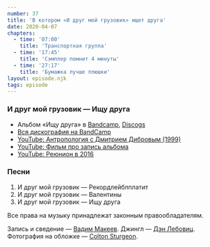 ```yaml
---
number: 37
title: 'В котором «И друг мой грузовик» ищет друга'
date: 2020-04-07
chapters:
  - time: '07:00'
    title: 'Транспортная группа'
  - time: '17:45'
    title: 'Сэмплер помнит 4 минуты'
  - time: '27:17'
    title: 'Бумажка лучше плюшки'
layout: episode.njk
tags: episode
---
```


### И друг мой грузовик — Ищу друга

- Альбом «Ищу друга» в
  [Bandcamp](https://idmg.bandcamp.com/album/--2),
  [Discogs](https://www.discogs.com/master/1425138)
- [Вся дискография на BandCamp](https://idmg.bandcamp.com/)
- [YouTube: Антропология с Дмитрием Дибровым (1999)](https://youtu.be/Etnv8LiFZAI)
- [YouTube: Фильм про запись альбома](https://youtu.be/2-hRPu4Gn_E)
- [YouTube: Реюнион в 2016](https://youtu.be/ikz48WHRYAM)

### Песни

1. И друг мой грузовик — Рекордлейблплатит
2. И друг мой грузовик — Валентины
3. И друг мой грузовик — Ищу друга

Все права на музыку принадлежат законным правообладателям.

Запись и сведение — [Вадим Макеев](https://twitter.com/pepelsbey).
Джингл — [Дэн Лебовиц](https://www.youtube.com/channel/UC38A5qHrlc_Zgua7vL4b96w).
Фотография на обложке — [Colton Sturgeon](https://unsplash.com/photos/2NX9ug3v-xI).

